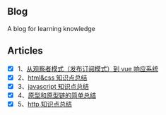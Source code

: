 ## Blog

A blog for learning knowledge

## Articles

* [x] 1、[从观察者模式（发布订阅模式）到 vue 响应系统](https://github.com/Copyes/Articles/blob/master/observer.md)
* [x] 2、[html&css 知识点总结](https://github.com/Copyes/Articles/blob/master/html%26css.md)
* [x] 3、[javascript 知识点总结](https://github.com/Copyes/Articles/blob/master/javascript.md)
* [x] 4、[原型和原型链的简单总结](https://github.com/Copyes/Articles/blob/master/prototype.md)
* [x] 5、[http 知识点总结](https://github.com/Copyes/Articles/blob/master/http.md)
